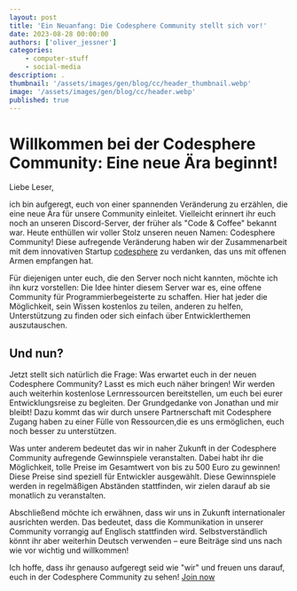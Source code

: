 ```yaml
---
layout: post
title: 'Ein Neuanfang: Die Codesphere Community stellt sich vor!'
date: 2023-08-28 00:00:00
authors: ['oliver_jessner']
categories:
    - computer-stuff
    - social-media
description: .
thumbnail: '/assets/images/gen/blog/cc/header_thumbnail.webp'
image: '/assets/images/gen/blog/cc/header.webp'
published: true
---
```


# Willkommen bei der Codesphere Community: Eine neue Ära beginnt!

Liebe Leser,

ich bin aufgeregt, euch von einer spannenden Veränderung zu erzählen, die eine neue Ära für unsere Community einleitet. Vielleicht erinnert ihr euch noch an unseren Discord-Server, der früher als "Code & Coffee" bekannt war. Heute enthüllen wir voller Stolz unseren neuen Namen: Codesphere Community! Diese aufregende Veränderung haben wir der Zusammenarbeit mit dem innovativen Startup [codesphere](https://codesphere.com/) zu verdanken, das uns mit offenen Armen empfangen hat.

Für diejenigen unter euch, die den Server noch nicht kannten, möchte ich ihn kurz vorstellen: Die Idee hinter diesem Server war es, eine offene Community für Programmierbegeisterte zu schaffen. Hier hat jeder die Möglichkeit, sein Wissen kostenlos zu teilen, anderen zu helfen, Unterstützung zu finden oder sich einfach über Entwicklerthemen auszutauschen.

## Und nun?

Jetzt stellt sich natürlich die Frage: Was erwartet euch in der neuen Codesphere Community? Lasst es mich euch näher bringen! Wir werden auch weiterhin kostenlose Lernressourcen bereitstellen, um euch bei eurer Entwicklungsreise zu begleiten. Der Grundgedanke von Jonathan und mir bleibt!
Dazu kommt das wir durch unsere Partnerschaft mit Codesphere Zugang haben zu einer Fülle von Ressourcen,die es uns ermöglichen, euch noch besser zu unterstützen.

Was unter anderem bedeutet das wir in naher Zukunft in der Codesphere Community aufregende Gewinnspiele veranstalten. Dabei habt ihr die Möglichkeit, tolle Preise im Gesamtwert von bis zu 500 Euro zu gewinnen! Diese Preise sind speziell für Entwickler ausgewählt. Diese Gewinnspiele werden in regelmäßigen Abständen stattfinden, wir zielen darauf ab sie monatlich zu veranstalten.

Abschließend möchte ich erwähnen, dass wir uns in Zukunft internationaler ausrichten werden. Das bedeutet, dass die Kommunikation in unserer Community vorrangig auf Englisch stattfinden wird. Selbstverständlich könnt ihr aber weiterhin Deutsch verwenden – eure Beiträge sind uns nach wie vor wichtig und willkommen!

Ich hoffe, dass ihr genauso aufgeregt seid wie "wir" und freuen uns darauf, euch in der Codesphere Community zu sehen! [Join now](https://discord.com/invite/dhApGCjb)
